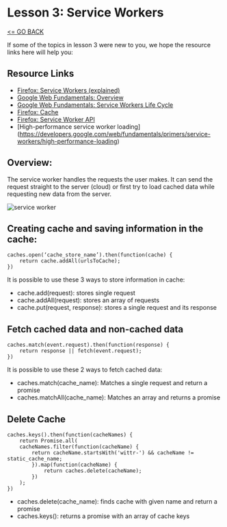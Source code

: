 # Lesson 3: Service Workers

[<= GO BACK ](../README.md)

If some of the topics in lesson 3 were new to you, we hope the resource links here will help you:


## Resource Links

* [Firefox: Service Workers (explained)](https://developer.mozilla.org/en-US/docs/Web/API/Service_Worker_API/Using_Service_Workers)
* [Google Web Fundamentals: Overview](https://developers.google.com/web/fundamentals/primers/service-workers)
* [Google Web Fundamentals: Service Workers Life Cycle](https://developers.google.com/web/fundamentals/primers/service-workers/lifecycle)
* [Firefox: Cache](https://developer.mozilla.org/en-US/docs/Web/API/Cache)
* [Firefox: Service Worker API](https://developer.mozilla.org/en-US/docs/Web/API/Service_Worker_API)
* [High-performance service worker loading] (https://developers.google.com/web/fundamentals/primers/service-workers/high-performance-loading)


## Overview:
The service worker handles the requests the user makes. It can send the request straight to the server (cloud) or first try to load cached data while requesting new data from the server. 

![service worker](https://www.smashingmagazine.com/wp-content/uploads/2016/11/service-worker-offline-large-opt.jpg)


## Creating cache and saving information in the cache:

```
caches.open(‘cache_store_name’).then(function(cache) {
    return cache.addAll(urlsToCache);
})
```

It is possible to use these 3 ways to store information in cache:

* cache.add(request): stores single request
* cache.addAll(request): stores an array of requests
* cache.put(request, response): stores a single request and its response


## Fetch cached data and non-cached data

```
caches.match(event.request).then(function(response) {
    return response || fetch(event.request);
})
```

It is possible to use these 2 ways to fetch cached data:

* caches.match(cache_name): Matches a single request and return a promise
* caches.matchAll(cache_name): Matches an array and returns a promise


## Delete Cache

```
caches.keys().then(function(cacheNames) {
    return Promise.all(
    cacheNames.filter(function(cacheName) {
        return cacheName.startsWith('wittr-') && cacheName != static_cache_name;
        }).map(function(cacheName) {
            return caches.delete(cacheName);
        })
    );
})
```

* caches.delete(cache_name): finds cache with given name and return a promise
* caches.keys(): returns a promise with an array of cache keys

